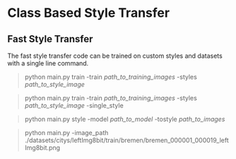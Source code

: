 # Class Based Style Transfer
## Fast Style Transfer
The fast style transfer code can be trained on custom styles and datasets with a single line command.
        
>python main.py train -train _path\_to\_training\_images_ -styles _path\_to\_style\_image_

>python main.py train -train _path\_to\_training\_images_ -styles _path\_to\_style\_image_ -single_style

>python main.py style -model _path\_to\_model_ -tostyle _path\_to\_images_

>python main.py -image_path ./datasets/citys/leftImg8bit/train/bremen/bremen_000001_000019_leftImg8bit.png